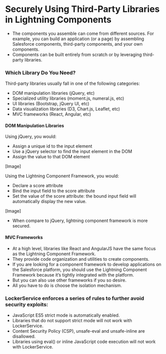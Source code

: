 # Securely Using Third-Party Libraries in Lightning Components

- The components you assemble can come from different sources. For example, you can build an application (or a page) by assembling Salesforce components, third-party components, and your own components.
- Components can be built entirely from scratch or by leveraging third-party libraries.

### Which Library Do You Need?
Third-party libraries usually fall in one of the following categories:
- DOM manipulation libraries (jQuery, etc)
- Specialized utility libraries (moment.js, numeral.js, etc)
- UI libraries (Bootstrap, jQuery UI, etc)
- Data visualization libraries (D3, Chart.js, Leaflet, etc)
- MVC frameworks (React, Angular, etc)
#### DOM Manipulation Libraries
Using jQuery, you would:
- Assign a unique id to the input element
- Use a jQuery selector to find the input element in the DOM
- Assign the value to that DOM element

[Image]

Using the Lightning Component Framework, you would:
- Declare a score attribute
- Bind the input field to the score attribute
- Set the value of the score attribute: the bound input field will automatically display the new value.

[Image]

- When compare to jQuery, lightning component framework is more secured.

#### MVC Frameworks
- At a high level, libraries like React and AngularJS have the same focus as the Lightning Component Framework.
- They provide code organization and utilities to create components. 
- If you are looking for a component framework to develop applications on the Salesforce platform, you should use the Lightning Component Framework because it’s tightly integrated with the platform. 
- But you can also use other frameworks if you so desire. 
- All you have to do is choose the isolation mechanism.

### LockerService enforces a series of rules to further avoid security exploits:
- JavaScript ES5 strict mode is automatically enabled. 
- Libraries that do not support strict mode will not work with LockerService.
- Content Security Policy (CSP), unsafe-eval and unsafe-inline are disallowed. 
- Libraries using eval() or inline JavaScript code execution will not work with LockerService.


